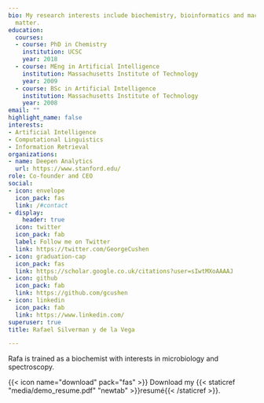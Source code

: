 ```yaml
---
bio: My research interests include biochemistry, bioinformatics and machine learning
  matter.
education:
  courses:
  - course: PhD in Chemistry
    institution: UCSC
    year: 2018
  - course: MEng in Artificial Intelligence
    institution: Massachusetts Institute of Technology
    year: 2009
  - course: BSc in Artificial Intelligence
    institution: Massachusetts Institute of Technology
    year: 2008
email: ""
highlight_name: false
interests:
- Artificial Intelligence
- Computational Linguistics
- Information Retrieval
organizations:
- name: Deepen Analytics
  url: https://www.stanford.edu/
role: Co-founder and CEO
social:
- icon: envelope
  icon_pack: fas
  link: /#contact
- display:
    header: true
  icon: twitter
  icon_pack: fab
  label: Follow me on Twitter
  link: https://twitter.com/GeorgeCushen
- icon: graduation-cap
  icon_pack: fas
  link: https://scholar.google.co.uk/citations?user=sIwtMXoAAAAJ
- icon: github
  icon_pack: fab
  link: https://github.com/gcushen
- icon: linkedin
  icon_pack: fab
  link: https://www.linkedin.com/
superuser: true
title: Rafael Silverman y de la Vega

---
```


Rafa is trained as a biochemist with interests in microbiology and spectroscopy. 

{{< icon name="download" pack="fas" >}} Download my {{< staticref "media/demo_resume.pdf" "newtab" >}}resumé{{< /staticref >}}.


